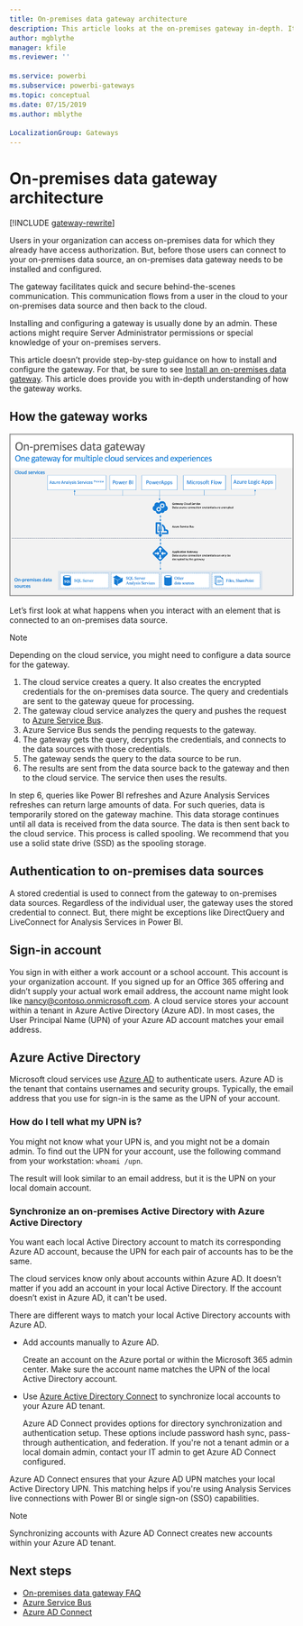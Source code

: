 ```yaml
---
title: On-premises data gateway architecture
description: This article looks at the on-premises gateway in-depth. It looks at how the service works with Azure Active Directory and your local Active Directory.
author: mgblythe
manager: kfile
ms.reviewer: ''

ms.service: powerbi
ms.subservice: powerbi-gateways
ms.topic: conceptual
ms.date: 07/15/2019
ms.author: mblythe

LocalizationGroup: Gateways
---
```


# On-premises data gateway architecture

[!INCLUDE [gateway-rewrite](../includes/gateway-rewrite.md)]

Users in your organization can access on-premises data for which they already have access authorization. But, before those users can connect to your on-premises data source, an on-premises data gateway needs to be installed and configured.

The gateway facilitates quick and secure behind-the-scenes communication. This communication flows from a user in the cloud to your on-premises data source and then back to the cloud.

Installing and configuring a gateway is usually done by an admin. These actions might require Server Administrator permissions or special knowledge of your on-premises servers.

This article doesn’t provide step-by-step guidance on how to install and configure the gateway. For that, be sure to see [Install an on-premises data gateway](service-gateway-install.md). This article does provide you with in-depth understanding of how the gateway works.

## How the gateway works

![Relationship among cloud services, gateway, and data sources](./media/service-gateway-onprem-indepth/on-prem-data-gateway-how-it-works.png)

Let’s first look at what happens when you interact with an element that is connected to an on-premises data source.

> [!NOTE]
> Depending on the cloud service, you might need to configure a data source for the gateway.

1. The cloud service creates a query. It also creates the encrypted credentials for the on-premises data source. The query and credentials are sent to the gateway queue for processing.
1. The gateway cloud service analyzes the query and pushes the request to [Azure Service Bus](/azure/service-bus-messaging/service-bus-messaging-overview/).
1. Azure Service Bus sends the pending requests to the gateway.
1. The gateway gets the query, decrypts the credentials, and connects to the data sources with those credentials.
1. The gateway sends the query to the data source to be run.
1. The results are sent from the data source back to the gateway and then to the cloud service. The service then uses the results.

In step 6, queries like Power BI refreshes and Azure Analysis Services refreshes can return large amounts of data. For such queries, data is temporarily stored on the gateway machine. This data storage continues until all data is received from the data source. The data is then sent back to the cloud service. This process is called spooling. We recommend that you use a solid state drive (SSD) as the spooling storage.

## Authentication to on-premises data sources

A stored credential is used to connect from the gateway to on-premises data sources. Regardless of the individual user, the gateway uses the stored credential to connect. But, there might be exceptions like DirectQuery and LiveConnect for Analysis Services in Power BI.

## Sign-in account

You sign in with either a work account or a school account. This account is your organization account. If you signed up for an Office 365 offering and didn’t supply your actual work email address, the account name might look like nancy@contoso.onmicrosoft.com. A cloud service stores your account within a tenant in Azure Active Directory (Azure AD). In most cases, the User Principal Name (UPN) of your Azure AD account matches your email address.

## Azure Active Directory

Microsoft cloud services use [Azure AD](/azure/active-directory/fundamentals/active-directory-whatis) to authenticate users. Azure AD is the tenant that contains usernames and security groups. Typically, the email address that you use for sign-in is the same as the UPN of your account.

### How do I tell what my UPN is?

You might not know what your UPN is, and you might not be a domain admin. To find out the UPN for your account, use the following command from your workstation: `whoami /upn`.

The result will look similar to an email address, but it is the UPN on your local domain account.

### Synchronize an on-premises Active Directory with Azure Active Directory

You want each local Active Directory account to match its corresponding Azure AD account, because the UPN for each pair of accounts has to be the same.

The cloud services know only about accounts within Azure AD. It doesn’t matter if you add an account in your local Active Directory. If the account doesn’t exist in Azure AD, it can't be used.

There are different ways to match your local Active Directory accounts with Azure AD.

* Add accounts manually to Azure AD.

    Create an account on the Azure portal or within the Microsoft 365 admin center. Make sure the account name matches the UPN of the local Active Directory account.

* Use [Azure Active Directory Connect](/azure/active-directory/hybrid/how-to-connect-sync-whatis) to synchronize local accounts to your Azure AD tenant.

    Azure AD Connect provides options for directory synchronization and authentication setup. These options include password hash sync, pass-through authentication, and federation. If you're not a tenant admin or a local domain admin, contact your IT admin to get Azure AD Connect configured.

 Azure AD Connect ensures that your Azure AD UPN matches your local Active Directory UPN. This matching helps if you're using Analysis Services live connections with Power BI or single sign-on (SSO) capabilities.

> [!NOTE]
> Synchronizing accounts with Azure AD Connect creates new accounts within your Azure AD tenant.

## Next steps

* [On-premises data gateway FAQ](service-gateway-onprem-faq.md)  
* [Azure Service Bus](/azure/service-bus-messaging/service-bus-messaging-overview/)  
* [Azure AD Connect](/azure/active-directory/hybrid/how-to-connect-sync-whatis/)  
